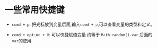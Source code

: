 # 一些常用快捷键


- `comd + p`: 把光标放到变量后面,输入`comd + p`,可以查看变量的类型和定义。

- `comd + option + V`: 可以快捷赋值变量 约等于 `Math.random().var` 后面的 `var`的使用


